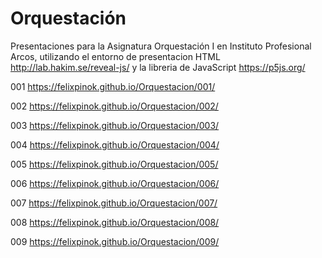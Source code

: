 # Orquestación
Presentaciones para la Asignatura Orquestación I en Instituto Profesional Arcos, utilizando el entorno de presentacion HTML http://lab.hakim.se/reveal-js/ y la libreria de JavaScript https://p5js.org/

001 https://felixpinok.github.io/Orquestacion/001/

002 https://felixpinok.github.io/Orquestacion/002/

003 https://felixpinok.github.io/Orquestacion/003/

004 https://felixpinok.github.io/Orquestacion/004/

005 https://felixpinok.github.io/Orquestacion/005/

006 https://felixpinok.github.io/Orquestacion/006/

007 https://felixpinok.github.io/Orquestacion/007/

008 https://felixpinok.github.io/Orquestacion/008/

009 https://felixpinok.github.io/Orquestacion/009/
